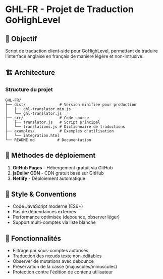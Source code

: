 # GHL-FR - Projet de Traduction GoHighLevel

## 🎯 Objectif
Script de traduction client-side pour GoHighLevel, permettant de traduire l'interface anglaise en français de manière légère et non-intrusive.

## 🏗️ Architecture

### Structure du projet
```
GHL-FR/
├── dist/               # Version minifiée pour production
│   ├── ghl-translator.min.js
│   └── ghl-translator.js
├── src/                # Code source
│   ├── translator.js   # Script principal
│   └── translations.js # Dictionnaire de traductions
├── examples/           # Exemples d'utilisation
│   └── integration.html
└── README.md          # Documentation
```

## 🚀 Méthodes de déploiement

1. **GitHub Pages** - Hébergement gratuit via GitHub
2. **jsDelivr CDN** - CDN gratuit basé sur GitHub
3. **Netlify** - Déploiement automatique

## 🎨 Style & Conventions

- Code JavaScript moderne (ES6+)
- Pas de dépendances externes
- Performance optimisée (debounce, observer léger)
- Support multi-comptes via liste blanche

## 🔧 Fonctionnalités

- Filtrage par sous-comptes autorisés
- Traduction des nœuds texte non-éditables
- Observer de mutations avec debounce
- Préservation de la casse (majuscules/minuscules)
- Protection contre l'édition de contenu utilisateur 